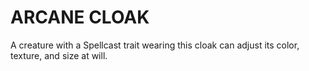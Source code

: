 # ARCANE CLOAK

A creature with a Spellcast trait wearing this cloak can adjust its color, texture, and size at will.